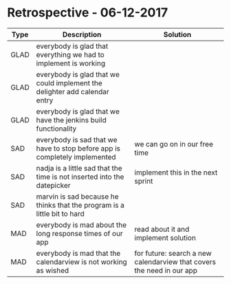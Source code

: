 
# Retrospective - 06-12-2017


| Type        | Description           | Solution            |
| ------------|-----------------------| --------------------|
| GLAD        |everybody is glad that everything we had to implement is working                       |                     |
| GLAD        |everybody is glad that we could implement the delighter add calendar entry                       |                     |
| GLAD        |everybody is glad that we have the jenkins build functionality                        |                     |
| SAD         |everybody is sad that we have to stop before app is completely implemented|we can go on in our free time                |
| SAD         |nadja is a little sad that the time is not inserted into the datepicker|implement this in the next sprint              |
| SAD         |marvin is sad because he thinks that the program is a little bit to hard                      |                     |
| MAD         |everybody is mad about the long response times of our app     |read about it and implement solution                     |
| MAD         |everybody is mad that the calendarview is not working as wished|for future: search a new calendarview that covers the need in our app                     |
